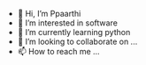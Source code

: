 - 👋 Hi, I’m Ppaarthi
- 👀 I’m interested in software
- 🌱 I’m currently learning python
- 💞️ I’m looking to collaborate on ...
- 📫 How to reach me ...

<!---
Ppaarthi/Ppaarthi is a ✨ special ✨ repository because its `README.md` (this file) appears on your GitHub profile.
You can click the Preview link to take a look at your changes.
--->
